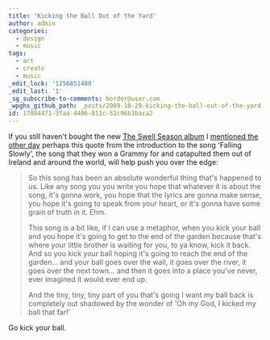 ```yaml
---
title: 'Kicking the Ball Out of the Yard'
author: admin
categories:
  - design
  - music
tags:
  - art
  - create
  - music
_edit_lock: '1256851480'
_edit_last: '1'
_sg_subscribe-to-comments: border@user.com
_wpghs_github_path: _posts/2009-10-29-kicking-the-ball-out-of-the-yard.md
id: 17884471-3faa-4406-811c-52c96b1baca2
---
```

<p>If you still haven't bought the new <a href="http://j.mp/2VZFLU">The Swell Season album</a> I <a href="https://chrisenns.com/2009/10/28/the-swell-season/">mentioned the other day</a> perhaps this quote from the introduction to the song 'Falling Slowly', the song that they won a Grammy for and catapulted them out of Ireland and around the world, will help push you over the edge:</p>
<blockquote><p>So this song has been an absolute wonderful thing that's happened to us. Like any song you you write you hope that whatever it is about the song, it's gonna work, you hope that the lyrics are gonna make sense, you hope it's going to speak from your heart, or it's gonna have some grain of truth in it.  Ehm.</p>
<p>This song is a bit like, if I can use a metaphor, when you kick your ball and you hope it's going to get to the end of the garden because that's where your little brother is waiting for you, to ya know, kick it back.  And so you kick your ball hoping it's going to reach the end of the garden... and your ball goes over the wall, it goes over the river, it goes over the next town... and then it goes into a place you've never, ever imagined it would ever end up.</p>
<p>And the tiny, tiny, tiny part of you that's going I want my ball back is completely out shadowed by the wonder of 'Oh my God, I kicked my ball that far!'</p></blockquote>
<p>Go kick your ball.</p>
